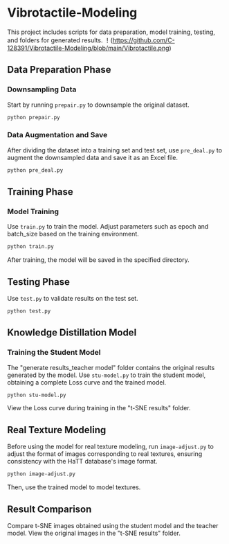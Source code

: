 # Vibrotactile-Modeling

This project includes scripts for data preparation, model training, testing, and folders for generated results.
！(https://github.com/C-128391/Vibrotactile-Modeling/blob/main/Vibrotactile.png)

## Data Preparation Phase

### Downsampling Data

Start by running `prepair.py` to downsample the original dataset.
```bash
python prepair.py
```

### Data Augmentation and Save
After dividing the dataset into a training set and test set, use `pre_deal.py` to augment the downsampled data and save it as an Excel file.
```bash
python pre_deal.py
```

## Training Phase

### Model Training
Use `train.py` to train the model. Adjust parameters such as epoch and batch_size based on the training environment.

```bash
python train.py
```
After training, the model will be saved in the specified directory.

## Testing Phase
Use `test.py` to validate results on the test set.
```bash
python test.py
```

## Knowledge Distillation Model
### Training the Student Model
The "generate results_teacher model" folder contains the original results generated by the model.
Use `stu-model.py` to train the student model, obtaining a complete Loss curve and the trained model.

```bash
python stu-model.py
```
View the Loss curve during training in the "t-SNE results" folder.

## Real Texture Modeling
Before using the model for real texture modeling, run `image-adjust.py` to adjust the format of images corresponding to real textures, ensuring consistency with the HaTT database's image format.

```bash
python image-adjust.py
```
Then, use the trained model to model textures.

## Result Comparison
Compare t-SNE images obtained using the student model and the teacher model. View the original images in the "t-SNE results" folder.
